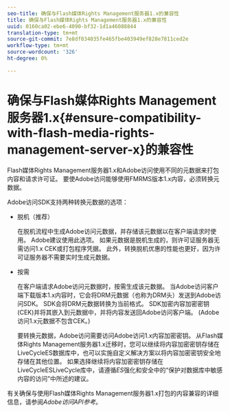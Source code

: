 ```yaml
---
seo-title: 确保与Flash媒体Rights Management服务器1.x的兼容性
title: 确保与Flash媒体Rights Management服务器1.x的兼容性
uuid: 0160ca02-ebe6-4090-bf32-1d1a46088844
translation-type: tm+mt
source-git-commit: 7e8df034035fe465fbe403949ef828e7811ced2e
workflow-type: tm+mt
source-wordcount: '326'
ht-degree: 0%

---
```



# 确保与Flash媒体Rights Management服务器1.x{#ensure-compatibility-with-flash-media-rights-management-server-x}的兼容性

Flash媒体Rights Management服务器1.x和Adobe访问使用不同的元数据来打包内容和请求许可证。 要使Adobe访问能够使用FMRMS版本1.x内容，必须转换元数据。

Adobe访问SDK支持两种转换元数据的选项：

* 脱机（推荐）

   在脱机流程中生成Adobe访问元数据，并存储该元数据以在客户端请求时使用。 Adobe建议使用此选项。 如果元数据是脱机生成的，则许可证服务器无需访问1.x CEK或打包程序凭据。 此外，转换脱机优惠的性能也更好，因为许可证服务器不需要实时生成元数据。

* 按需

   在客户端请求Adobe访问元数据时，按需生成该元数据。 当Adobe访问客户端下载版本1.x内容时，它会将DRM元数据（也称为DRM头）发送到Adobe访问SDK。 SDK会将DRM元数据转换为当前格式。 SDK加密内容加密密钥(CEK)并将其嵌入到元数据中，并将内容发送回Adobe访问客户端。 (Adobe访问1.x元数据不包含CEK。)

   要转换元数据，Adobe访问需要访问Adobe访问1.x内容加密密钥。 从Flash媒体Rights Management服务器1.x迁移时，您可以继续将内容加密密钥存储在LiveCycleES数据库中，也可以实施自定义解决方案以将内容加密密钥安全地存储在其他位置。 如果选择继续将内容加密密钥存储在LiveCycleESLiveCycle库中，请遵循&#x200B;*ES*&#x200B;强化和安全中的“保护对数据库中敏感内容的访问”中所述的建议。

有关确保与使用Flash媒体Rights Management服务器1.x打包的内容兼容的详细信息，请参阅&#x200B;*Adobe访问API参考*。
